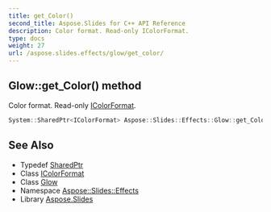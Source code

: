 ```yaml
---
title: get_Color()
second_title: Aspose.Slides for C++ API Reference
description: Color format. Read-only IColorFormat.
type: docs
weight: 27
url: /aspose.slides.effects/glow/get_color/
---
```

## Glow::get_Color() method


Color format. Read-only [IColorFormat](../../../aspose.slides/icolorformat/).

```cpp
System::SharedPtr<IColorFormat> Aspose::Slides::Effects::Glow::get_Color() override
```

## See Also

* Typedef [SharedPtr](../../../system/sharedptr/)
* Class [IColorFormat](../../../aspose.slides/icolorformat/)
* Class [Glow](../)
* Namespace [Aspose::Slides::Effects](../../)
* Library [Aspose.Slides](../../../)